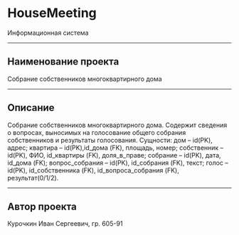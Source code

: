 # HouseMeeting
Информационная система
***
## Наименование проекта
Собрание собственников многоквартирного дома
***
## Описание
Собрание собственников многоквартирного дома. Содержит сведения о вопросах, выносимых на голосование общего собрания собственников и результаты голосования. Сущности: дом – id(PK), адрес; квартира – id(PK),id_дома (FK), площадь, номер; собственник – id(PK), ФИО, id_квартиры (FK), доля_в_праве; собрание – id(PK), дата, id_дома (FK); вопрос_собрания – id(PK), id_собрания (FK), текст; голос – id(PK), id_собственника (FK), id_вопроса_собрания (FK), результат(0/1/2).
***
## Автор проекта
Курочкин Иван Сергеевич, гр. 605-91
